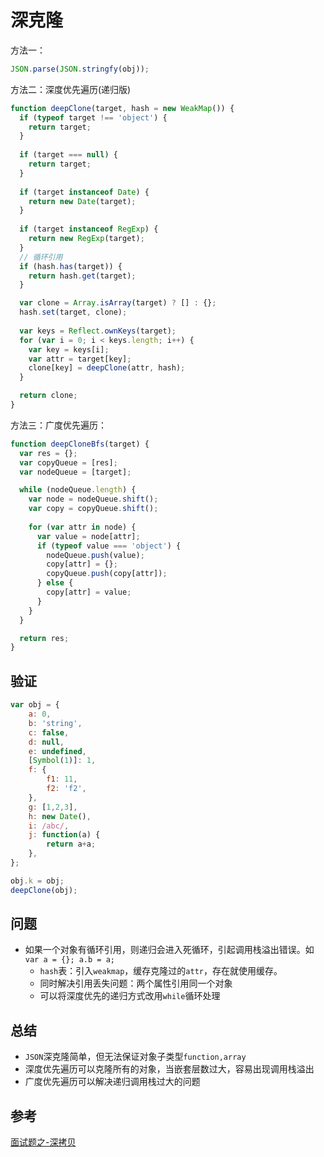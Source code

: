 # 深克隆
方法一：

```js
JSON.parse(JSON.stringfy(obj));
```

方法二：深度优先遍历(递归版)
```js
function deepClone(target, hash = new WeakMap()) {
  if (typeof target !== 'object') {
    return target;
  }
  
  if (target === null) {
    return target;
  }
  
  if (target instanceof Date) {
    return new Date(target);
  }
  
  if (target instanceof RegExp) {
    return new RegExp(target);
  }
  // 循环引用
  if (hash.has(target)) {
    return hash.get(target);
  }

  var clone = Array.isArray(target) ? [] : {};
  hash.set(target, clone);
 
  var keys = Reflect.ownKeys(target);
  for (var i = 0; i < keys.length; i++) {
    var key = keys[i];
    var attr = target[key];
    clone[key] = deepClone(attr, hash);
  }

  return clone;
}

```

方法三：广度优先遍历：
```js
function deepCloneBfs(target) {
  var res = {};
  var copyQueue = [res];
  var nodeQueue = [target];

  while (nodeQueue.length) {
    var node = nodeQueue.shift();
    var copy = copyQueue.shift();
    
    for (var attr in node) {
      var value = node[attr];
      if (typeof value === 'object') {
        nodeQueue.push(value);
        copy[attr] = {};
        copyQueue.push(copy[attr]);
      } else {
        copy[attr] = value;
      }
    }
  }

  return res;
}

```

## 验证
```js
var obj = {
    a: 0,
    b: 'string',
    c: false,
    d: null,
    e: undefined,
    [Symbol(1)]: 1,
    f: {
        f1: 11,
        f2: 'f2',
    },
    g: [1,2,3],
    h: new Date(),
    i: /abc/,
    j: function(a) {
        return a+a;
    },
};

obj.k = obj;
deepClone(obj);

```

## 问题
* 如果一个对象有循环引用，则递归会进入死循环，引起调用栈溢出错误。如`var a = {}; a.b = a;`
  - `hash`表：引入`weakmap`，缓存克隆过的`attr`，存在就使用缓存。
  - 同时解决引用丢失问题：两个属性引用同一个对象
  - 可以将深度优先的递归方式改用`while`循环处理

## 总结
* `JSON`深克隆简单，但无法保证对象子类型`function,array`
* 深度优先遍历可以克隆所有的对象，当嵌套层数过大，容易出现调用栈溢出
* 广度优先遍历可以解决递归调用栈过大的问题

## 参考
[面试题之-深拷贝](https://sobird.me/interview-question-deepclone.htm)

